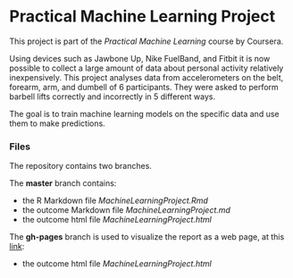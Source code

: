 # Practical Machine Learning Project

This project is part of the *Practical Machine Learning* course by Coursera.

Using devices such as Jawbone Up, Nike FuelBand, and Fitbit it is now possible to 
collect a large amount of data about personal activity relatively inexpensively. 
This project analyses data from accelerometers on the belt, forearm, arm, and dumbell of 6 participants.
They were asked to perform barbell lifts correctly and incorrectly in 5 different ways.

The goal is to train machine learning models on the specific data and use them to make 
predictions.

### Files

The repository contains two branches.

The **master** branch contains:

* the R Markdown file *MachineLearningProject.Rmd*
* the outcome Markdown file *MachineLearningProject.md*
* the outcome html file *MachineLearningProject.html*

The **gh-pages** branch is used to visualize the report as a web page,
 at this [link](http://angeliflavio.github.io/practical-machine-learning):

* the outcome html file *MachineLearningProject.html*

